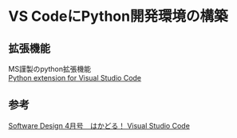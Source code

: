 # VS CodeにPython開発環境の構築

## 拡張機能
MS謹製のpython拡張機能  
[Python extension for Visual Studio Code](https://marketplace.visualstudio.com/itemdetails?itemName=ms-python.python)

## 参考
[Software Design 4月号　はかどる！ Visual Studio Code](https://gihyo.jp/magazine/SD/archive/2019/201904)
